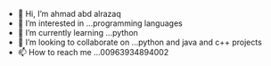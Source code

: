 - 👋 Hi, I’m ahmad abd alrazaq
- 👀 I’m interested in ...programming languages
- 🌱 I’m currently learning ...python
- 💞️ I’m looking to collaborate on ...python and java and c++ projects
- 📫 How to reach me ...00963934894002


<!---
Ahmad alrazaq is a ✨ special ✨ repository because its `README.md` (this file) appears on your GitHub profile.
You can click the Preview link to take a look at your changes.
--->
